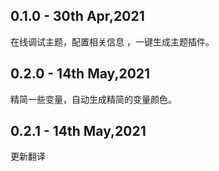## 0.1.0 - 30th Apr,2021
在线调试主题，配置相关信息 ，一键生成主题插件。

## 0.2.0 - 14th May,2021
精简一些变量，自动生成精简的变量颜色。

## 0.2.1 - 14th May,2021
更新翻译